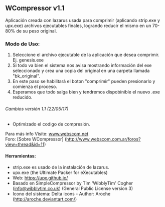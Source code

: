 ## WCompressor v1.1
Aplicación creada con lazarus usada para comprimir (aplicando strip.exe y upx.exe) archivos ejecutables finales,
logrando reducir el mismo en un 70-80% de su peso original.

### Modo de Uso:
1. Seleccione el archivo ejecutable de la aplicación que desea comprimir. Ej. genesis.exe
2. Si todo va bien el sistema nos avisa mostrando información del exe seleccionado y crea una copia del original en una carpeta llamada "bk_original".
3. En este paso se habilitará el boton "comprimir" pueden presionarlo y comienza el proceso.
4. Esperamos que todo salga bien y tendremos dispobinible el nuevo .exe reducido. 

###### Cambios versión 1.1 (22/05/17)
- Optimizado el codigo de compresión. 

Para más info Visite: www.webscom.net  
Foro: [Sobre WCompressor] (http://www.webscom.com.ar/foros?view=thread&id=11)

#### Herramientas:
* strip.exe es usado de la instalación de lazarus.
* upx.exe (the Ultimate Packer for eXecutables)
* Web: https://upx.github.io/
* Basado en SimpleCompressor by Tim 'WibblyTim' Cogher (info@wibblytim.co.uk) (General Public License version 3)
* Icono del sistema: Delta icons - Author: Aroche (http://aroche.deviantart.com/)
